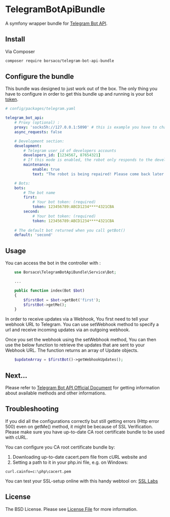 TelegramBotApiBundle
===================
A symfony wrapper bundle for  [Telegram Bot API](https://core.telegram.org/bots/api).

## Install

Via Composer

``` bash
composer require borsaco/telegram-bot-api-bundle
```

## Configure the bundle

This bundle was designed to just work out of the box. The only thing you have to configure in order to get this bundle up and running is your bot [token](https://core.telegram.org/bots#botfather).

```yaml
# config/packages/telegram.yaml

telegram_bot_api:
    # Proxy (optional) :
    proxy: 'socks5h://127.0.0.1:5090' # this is example you have to change this
    async_requests: false

    # Development section:
    development:
        # Telegram user_id of developers accounts
        developers_id: [1234567, 87654321]
        # If this mode is enabled, the robot only responds to the developers
        maintenance:
            enable: true
            text: "The robot is being repaired! Please come back later."

    # Bots:
    bots:
        # The bot name
        first:
            # Your bot token: (required)
            token: 123456789:ABCD1234****4321CBA
        second:
            # Your bot token: (required)
            token: 123456789:ABCD1234****4321CBA
    
    # The default bot returned when you call getBot()
    default: 'second' 
```

## Usage

You can access the bot in the controller with :
```php
    use Borsaco\TelegramBotApiBundle\Service\Bot;

    ...

    public function index(Bot $bot)
    {
        $firstBot = $bot->getBot('first');
        $firstBot->getMe();
    }
```

In order to receive updates via a Webhook, You first need to tell your webhook URL to Telegram. You can use setWebhook method to specify a url and receive incoming updates via an outgoing webhook.

Once you set the webhook using the setWebhook method, You can then use the below function to retrieve the updates that are sent to your Webhook URL. The function returns an array of Update objects.
```php
    $updateArray = $firstBot()->getWebhookUpdates();
```

## Next...

Please refer to [Telegram Bot API Official Document](https://core.telegram.org/bots/api) for getting information about available methods and other informations.

## Troubleshooting

If you did all the configurations correctly but still getting errors (Http error 500) even on getMe() method, it might be because of SSL Verification. Please make sure you have up-to-date CA root certificate bundle to be used with cURL.

You can configure you CA root certificate bundle by:

 1. Downloading up-to-date cacert.pem file from cURL website and
 2. Setting a path to it in your php.ini file, e.g. on Windows:

 `curl.cainfo=c:\php\cacert.pem`

You can test your SSL-setup online with this handy webtool on: [SSL Labs](https://www.ssllabs.com/ssltest)

## License

The BSD License. Please see [License File](LICENSE) for more information.
